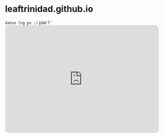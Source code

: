 # leaftrinidad.github.io
` dahon lng po :)
` plat 1
`<iframe style="border-radius:12px" src="https://open.spotify.com/embed/track/2ksyzVfU0WJoBpu8otr4pz?utm_source=generator" width="100%" height="352" frameBorder="0" allowfullscreen="" allow="autoplay; clipboard-write; encrypted-media; fullscreen; picture-in-picture" loading="lazy"></iframe>
